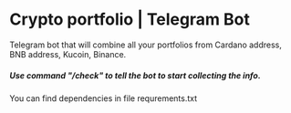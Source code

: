 # Crypto portfolio | Telegram Bot
Telegram bot that will combine all your portfolios from Cardano address, BNB address, Kucoin, Binance.

##### Use command "/check" to tell the bot to start collecting the info.



You can find dependencies in file requrements.txt
